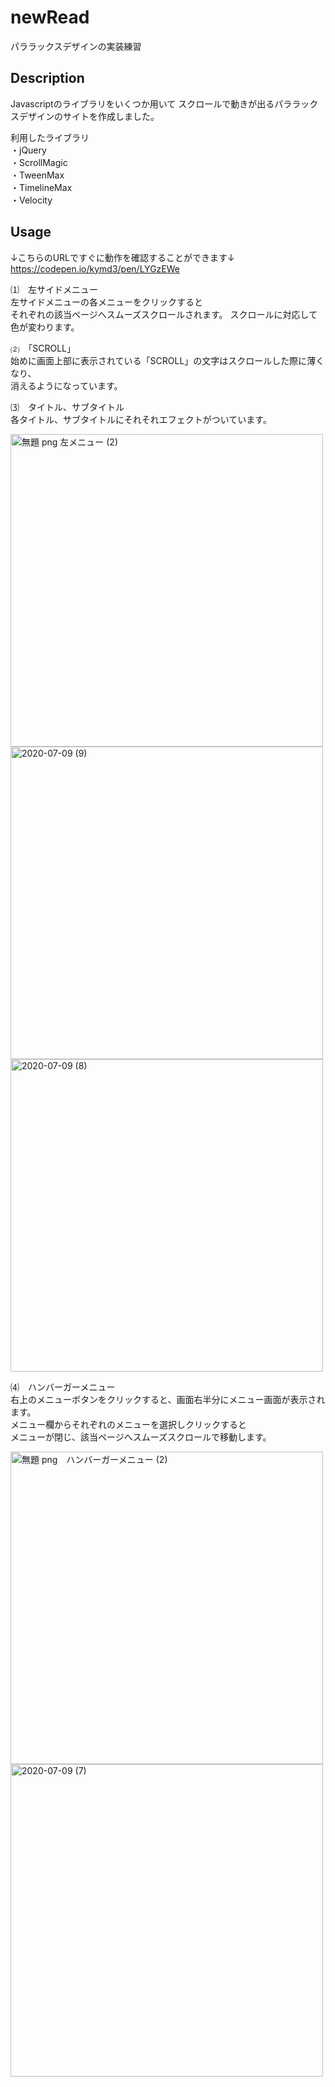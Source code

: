 # newRead

パララックスデザインの実装練習

## Description

Javascriptのライブラリをいくつか用いて
スクロールで動きが出るパララックスデザインのサイトを作成しました。

利用したライブラリ  
・jQuery  
・ScrollMagic  
・TweenMax  
・TimelineMax  
・Velocity  


## Usage
  
↓こちらのURLですぐに動作を確認することができます↓  
https://codepen.io/kymd3/pen/LYGzEWe
  
⑴　左サイドメニュー  
左サイドメニューの各メニューをクリックすると  
それぞれの該当ページへスムーズスクロールされます。 
スクロールに対応して色が変わります。

⑵　「SCROLL」  
始めに画面上部に表示されている「SCROLL」の文字はスクロールした際に薄くなり、    
消えるようになっています。  
  
⑶　タイトル、サブタイトル  
各タイトル、サブタイトルにそれそれエフェクトがついています。 
  
<img width="500" alt="無題 png 左メニュー (2)" src="https://user-images.githubusercontent.com/65747602/86986336-66c79100-c1ce-11ea-9df3-498d404e4881.png">
  
<img width="500" alt="2020-07-09 (9)" src="https://user-images.githubusercontent.com/65747602/86987078-2e28b700-c1d0-11ea-9d22-740fdc06ed1b.png">
  
<img width="500" alt="2020-07-09 (8)" src="https://user-images.githubusercontent.com/65747602/86986341-69c28180-c1ce-11ea-8d1e-19bde18dca8d.png">
  
  
⑷　ハンバーガーメニュー  
右上のメニューボタンをクリックすると、画面右半分にメニュー画面が表示されます。    
メニュー欄からそれぞれのメニューを選択しクリックすると  
メニューが閉じ、該当ページへスムーズスクロールで移動します。  
  
<img width="500" alt="無題 png　ハンバーガーメニュー (2)" src="https://user-images.githubusercontent.com/65747602/86986349-6dee9f00-c1ce-11ea-8ab3-5657c75239c2.png">
  
<img width="500" alt="2020-07-09 (7)" src="https://user-images.githubusercontent.com/65747602/86986384-865eb980-c1ce-11ea-8116-c42710b411eb.png">

